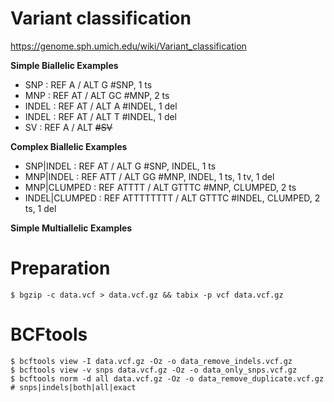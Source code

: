 # Variant classification
<https://genome.sph.umich.edu/wiki/Variant_classification>

**Simple Biallelic Examples**

- SNP   :  REF  A   /  ALT  G     #SNP, 1 ts
- MNP   :  REF  AT  /  ALT  GC    #MNP, 2 ts
- INDEL :  REF  AT  /  ALT  A     #INDEL, 1 del
- INDEL :  REF  AT  /  ALT  T     #INDEL, 1 del
- SV    :  REF  A   /  ALT <DEL>  #SV

**Complex Biallelic Examples**
- SNP|INDEL      :  REF  AT         /  ALT  G           #SNP, INDEL, 1 ts
- MNP|INDEL      :  REF  ATT        /  ALT  GG          #MNP, INDEL, 1 ts, 1 tv, 1 del
- MNP|CLUMPED    :  REF  ATTTT      /  ALT  GTTTC       #MNP, CLUMPED, 2 ts
- INDEL|CLUMPED  :  REF  ATTTTTTTT  /  ALT  GTTTC       #INDEL, CLUMPED, 2 ts, 1 del

**Simple Multiallelic Examples**


# Preparation
```
$ bgzip -c data.vcf > data.vcf.gz && tabix -p vcf data.vcf.gz
```

# BCFtools
```
$ bcftools view -I data.vcf.gz -Oz -o data_remove_indels.vcf.gz
$ bcftools view -v snps data.vcf.gz -Oz -o data_only_snps.vcf.gz
$ bcftools norm -d all data.vcf.gz -Oz -o data_remove_duplicate.vcf.gz  # snps|indels|both|all|exact
```
